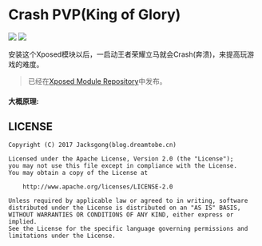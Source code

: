 # Crash PVP(King of Glory)

![][crash_pvp_svg]
![][xposed_module_svg]

安装这个Xposed模块以后，一启动王者荣耀立马就会Crash(奔溃)，来提高玩游戏的难度。

> 已经在[Xposed Module Repository](http://repo.xposed.info/module/cn.dreamtobe.xposed.crashpvp)中发布。

#### 大概原理:


## LICENSE

```
Copyright (C) 2017 Jacksgong(blog.dreamtobe.cn)

Licensed under the Apache License, Version 2.0 (the "License");
you may not use this file except in compliance with the License.
You may obtain a copy of the License at

    http://www.apache.org/licenses/LICENSE-2.0

Unless required by applicable law or agreed to in writing, software
distributed under the License is distributed on an "AS IS" BASIS,
WITHOUT WARRANTIES OR CONDITIONS OF ANY KIND, either express or implied.
See the License for the specific language governing permissions and
limitations under the License.
```

[xposed_module_svg]: https://img.shields.io/badge/Xposed-Module-orange.svg
[crash_pvp_svg]: https://img.shields.io/badge/Crash-PVP-green.svg
